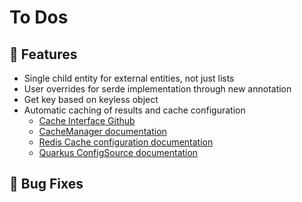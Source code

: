 # To Dos

## 🚀 Features
- Single child entity for external entities, not just lists
- User overrides for serde implementation through new annotation
- Get key based on keyless object
- Automatic caching of results and cache configuration
  - [Cache Interface Github](https://github.com/quarkusio/quarkus/blob/main/extensions/cache/runtime-spi/src/main/java/io/quarkus/cache/Cache.java#L12)
  - [CacheManager documentation](https://quarkus.io/guides/cache#retrieving-a-cache-from-the-cachemanager)
  - [Redis Cache configuration documentation](https://quarkus.io/guides/cache-redis-reference#redis-cache-configuration-reference)
  - [Quarkus ConfigSource documentation](https://quarkus.io/guides/config-extending-support#custom-config-source)

## 🐞 Bug Fixes